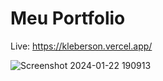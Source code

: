 
# Meu Portfolio
Live: https://kleberson.vercel.app/

![Screenshot 2024-01-22 190913](https://github.com/kleberson154/portfolio/assets/79817657/5be140e0-40b1-4044-a5bb-17ac3d5b2ba4)

